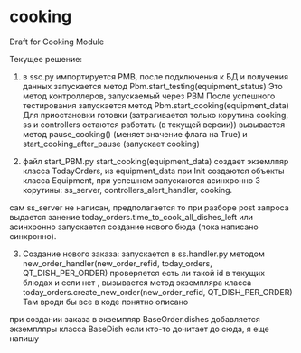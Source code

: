# cooking
Draft for Cooking Module

Текущее решение: 
1. в ssc.py импортируется PMB, после подключения к  БД и получения данных запускается метод Pbm.start_testing(equipment_status)
Это метод контроллеров, запускаемый через PBM 
После успешного тестирования запускается метод Pbm.start_cooking(equipment_data)
Для приостановки готовки (затрагивается только корутина cooking, ss и controllers остаются работать (в текущей версии)) вызывается метод pause_cooking() (меняет значение флага на True) и start_cooking_after_pause (запускает cooking) 

2. файл start_PBM.py start_cooking(equipment_data) создает экземлпяр класса TodayOrders, из equipment_data при Init создаются объекты класса Equipment, при успешном запускаются асинхронно 3 корутины: ss_server, controllers_alert_handler, cooking. 

сам ss_server не написан, предполагается то при разборе post запроса выдается занение today_orders.time_to_cook_all_dishes_left или асинхронно запускается создание нового бюда (пока написано синхронно). 

3. Создание нового заказа: 
запускается в ss.handler.py методом new_order_handler(new_order_refid, today_orders, QT_DISH_PER_ORDER)
проверяется есть ли такой id в текущих блюдах и если нет , вызывается метод экземпляра класса today_orders.create_new_order(new_order_refid, QT_DISH_PER_ORDER) Там вроди бы все в коде понятно описано

при создании заказа в экземпляр BaseOrder.dishes добавляется экземпляры класса BaseDish 
если кто-то дочитает до сюда, я еще напишу 


